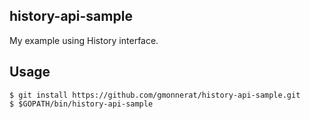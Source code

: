 ## history-api-sample

My example using History interface.

## Usage

```
$ git install https://github.com/gmonnerat/history-api-sample.git
$ $GOPATH/bin/history-api-sample
```
